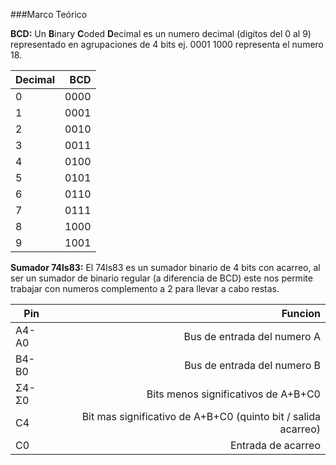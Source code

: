 
###Marco Teórico

**BCD:** Un **B**inary **C**oded **D**ecimal es un numero decimal (digitos del 0 al 9) representado en agrupaciones de 4 bits ej. 0001 1000 representa el numero 18.

| Decimal        | BCD           |
| ------------- |-------------:|
| 0 | 0000 |
| 1 | 0001 |
| 2 | 0010 |
| 3 | 0011 |
| 4 | 0100 |
| 5 | 0101 |
| 6 | 0110 |
| 7 | 0111 |
| 8 | 1000 |
| 9 | 1001 |

**Sumador 74ls83:** El 74ls83 es un sumador binario de 4 bits con acarreo, al ser un sumador de binario regular (a diferencia de BCD) este nos permite trabajar con numeros complemento a 2 para llevar a cabo restas.

|   Pin |   Funcion |
|-----  |   -------:|
|   A4-A0 | Bus de entrada del numero A      |
|   B4-B0 | Bus de entrada del numero B     |
|   Σ4-Σ0 | Bits menos significativos de A+B+C0 |
|   C4  | Bit mas significativo de A+B+C0 (quinto bit / salida acarreo) |
|   C0  | Entrada de acarreo |
